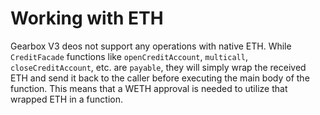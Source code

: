 # Working with ETH

Gearbox V3 deos not support any operations with native ETH. While `CreditFacade` functions like `openCreditAccount`, `multicall`, `closeCreditAccount`, etc. are `payable`, they will simply wrap the received ETH and send it back to the caller before executing the main body of the function. This means that a WETH approval is needed to utilize that wrapped ETH in a function.